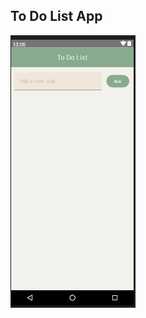 ## To Do List App
<div>
  <img src="https://raw.githubusercontent.com/anacrispee/ToDoListApp/master/ToDoAppPrint.png" width="200px">
</div>

